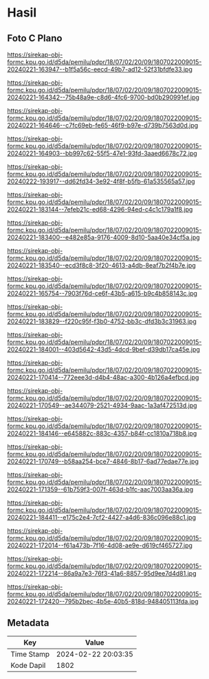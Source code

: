 # Hasil

## Foto C Plano

https://sirekap-obj-formc.kpu.go.id/d5da/pemilu/pdpr/18/07/02/20/09/1807022009015-20240221-163947--b1f5a56c-eecd-49b7-ad12-52f31bfdfe33.jpg

https://sirekap-obj-formc.kpu.go.id/d5da/pemilu/pdpr/18/07/02/20/09/1807022009015-20240221-164342--75b48a9e-c8d6-4fc6-9700-bd0b290991ef.jpg

https://sirekap-obj-formc.kpu.go.id/d5da/pemilu/pdpr/18/07/02/20/09/1807022009015-20240221-164646--c7fc69eb-fe65-46f9-b97e-d739b7563d0d.jpg

https://sirekap-obj-formc.kpu.go.id/d5da/pemilu/pdpr/18/07/02/20/09/1807022009015-20240221-164903--bb997c62-55f5-47e1-93fd-3aaed6678c72.jpg

https://sirekap-obj-formc.kpu.go.id/d5da/pemilu/pdpr/18/07/02/20/09/1807022009015-20240222-193917--dd62fd34-3e92-4f8f-b5fb-61a535565a57.jpg

https://sirekap-obj-formc.kpu.go.id/d5da/pemilu/pdpr/18/07/02/20/09/1807022009015-20240221-183144--7efeb21c-ed68-4296-94ed-c4c1c179a1f8.jpg

https://sirekap-obj-formc.kpu.go.id/d5da/pemilu/pdpr/18/07/02/20/09/1807022009015-20240221-183400--e482e85a-9176-4009-8d10-5aa40e34cf5a.jpg

https://sirekap-obj-formc.kpu.go.id/d5da/pemilu/pdpr/18/07/02/20/09/1807022009015-20240221-183540--ecd3f8c8-3f20-4613-a4db-8eaf7b2f4b7e.jpg

https://sirekap-obj-formc.kpu.go.id/d5da/pemilu/pdpr/18/07/02/20/09/1807022009015-20240221-165754--7903f76d-ce6f-43b5-a615-b9c4b858143c.jpg

https://sirekap-obj-formc.kpu.go.id/d5da/pemilu/pdpr/18/07/02/20/09/1807022009015-20240221-183829--f220c95f-f3b0-4752-bb3c-dfd3b3c31963.jpg

https://sirekap-obj-formc.kpu.go.id/d5da/pemilu/pdpr/18/07/02/20/09/1807022009015-20240221-184001--403d5642-43d5-4dcd-9bef-d39db17ca45e.jpg

https://sirekap-obj-formc.kpu.go.id/d5da/pemilu/pdpr/18/07/02/20/09/1807022009015-20240221-170414--772eee3d-d4b4-48ac-a300-4b126a4efbcd.jpg

https://sirekap-obj-formc.kpu.go.id/d5da/pemilu/pdpr/18/07/02/20/09/1807022009015-20240221-170549--ae344079-2521-4934-9aac-1a3af472513d.jpg

https://sirekap-obj-formc.kpu.go.id/d5da/pemilu/pdpr/18/07/02/20/09/1807022009015-20240221-184146--e645882c-883c-4357-b84f-cc1810a718b8.jpg

https://sirekap-obj-formc.kpu.go.id/d5da/pemilu/pdpr/18/07/02/20/09/1807022009015-20240221-170749--b58aa254-bce7-4846-8b17-6ad77edae77e.jpg

https://sirekap-obj-formc.kpu.go.id/d5da/pemilu/pdpr/18/07/02/20/09/1807022009015-20240221-171359--61b759f3-007f-463d-b1fc-aac7003aa36a.jpg

https://sirekap-obj-formc.kpu.go.id/d5da/pemilu/pdpr/18/07/02/20/09/1807022009015-20240221-184411--e175c2e4-7cf2-4427-a4d6-836c096e88c1.jpg

https://sirekap-obj-formc.kpu.go.id/d5da/pemilu/pdpr/18/07/02/20/09/1807022009015-20240221-172014--f61a473b-7f16-4d08-ae9e-d619cf465727.jpg

https://sirekap-obj-formc.kpu.go.id/d5da/pemilu/pdpr/18/07/02/20/09/1807022009015-20240221-172214--86a9a7e3-76f3-41a6-8857-95d9ee7d4d81.jpg

https://sirekap-obj-formc.kpu.go.id/d5da/pemilu/pdpr/18/07/02/20/09/1807022009015-20240221-172420--795b2bec-4b5e-40b5-818d-948405113fda.jpg


## Metadata

| Key        | Value               |
| ---------- | ------------------- |
| Time Stamp | 2024-02-22 20:03:35 |
| Kode Dapil | 1802                |



